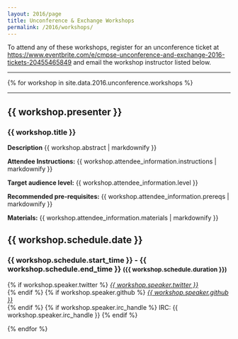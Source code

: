 ```yaml
---
layout: 2016/page
title: Unconference & Exchange Workshops
permalink: /2016/workshops/
---
```


To attend any of these workshops, register for an unconference ticket at <a href="https://www.eventbrite.com/e/cmpse-unconference-and-exchange-2016-tickets-20455465849">https://www.eventbrite.com/e/cmpse-unconference-and-exchange-2016-tickets-20455465849</a> and email the workshop instructor listed below.

---

{% for workshop in site.data.2016.unconference.workshops %}

<hr>

<div id="workshop">
<div class="container">
<div class="row">
    <div class="col-lg-8 col-md-8 col-sm-8 col-xs-8">
      <h2>{{ workshop.presenter }}</h2>
      <h3>{{ workshop.title }}</h3>
      <p><b>Description</b> {{ workshop.abstract | markdownify }}</p>
      <!-- <p> {{ workshop.attendee_information }} </p> -->
      <p><b>Attendee Instructions:</b> {{ workshop.attendee_information.instructions | markdownify }} </p>
      <p><b>Target audience level:</b> {{ workshop.attendee_information.level }} </p>
      <p><b>Recommended pre-requisites:</b> {{ workshop.attendee_information.prereqs | markdownify }} </p>
      <p><b>Materials:</b> {{ workshop.attendee_information.materials | markdownify }} </p>
</div>
<div class="col-lg-4 col-md-4 col-sm-4 col-xs-4">
<h2>{{ workshop.schedule.date }}</h2>
<h3>{{ workshop.schedule.start_time }} - {{ workshop.schedule.end_time }} <small>({{ workshop.schedule.duration }})</small></h3>
<p class="text-centered">
{% if workshop.speaker.twitter %}
<a href="http://twitter.com/{{ workshop.speaker.twitter }}">
 <i class="fa fa-twitter"> {{ workshop.speaker.twitter }}</i></a><br/>
{% endif %}
{% if workshop.speaker.github %}
<a href="http://github.com/{{ workshop.speaker.github }}">
 <i class="fa fa-github"> {{ workshop.speaker.github }}</i></a><br/>
{% endif %}
{% if workshop.speaker.irc_handle %}
IRC: {{ workshop.speaker.irc_handle }}</i>
{% endif %}
</p>
</div>
</div><!-- --/row ---->
</div><!-- --/container ---->
</div>
{% endfor %}
